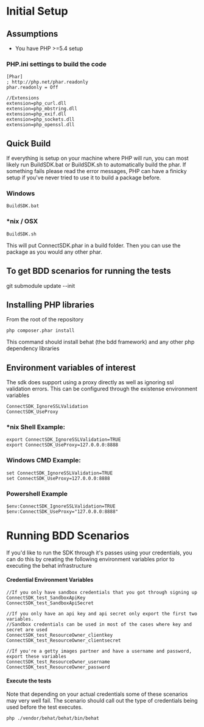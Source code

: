 # Initial Setup

## Assumptions
* You have PHP >=5.4 setup

### PHP.ini settings to build the code
    [Phar]
    ; http://php.net/phar.readonly
    phar.readonly = Off
	
	//Extensions
	extension=php_curl.dll
	extension=php_mbstring.dll
	extension=php_exif.dll 
	extension=php_sockets.dll
    extension=php_openssl.dll

## Quick Build
If everything is setup on your machine where PHP will run, you can most likely run BuildSDK.bat or BuildSDK.sh to automatically build the phar. If something fails please read the error messages, PHP can have a finicky setup if you've never tried to use it to build a package before.

### Windows

    BuildSDK.bat

### *nix / OSX

    BuildSDK.sh
	
This will put ConnectSDK.phar in a build folder. Then you can use the package as you would any other phar.

## To get BDD scenarios for running the tests
git submodule update --init

## Installing PHP libraries
From the root of the repository

    php composer.phar install

This command should install behat (the bdd framework) and any other php dependency libraries

## Environment variables of interest

The sdk does support using a proxy directly as well as ignoring ssl validation errors. This can be configured through the existense environment variables

    ConnectSDK_IgnoreSSLValidation
    ConnectSDK_UseProxy

### *nix Shell Example:

    export ConnectSDK_IgnoreSSLValidation=TRUE
    export ConnectSDK_UseProxy=127.0.0.0:8888

### Windows CMD Example:

    set ConnectSDK_IgnoreSSLValidation=TRUE
    set ConnectSDK_UseProxy=127.0.0.0:8888

### Powershell Example
    
    $env:ConnectSDK_IgnoreSSLValidation=TRUE
    $env:ConnectSDK_UseProxy="127.0.0.0:8888"

# Running BDD Scenarios

If you'd like to run the SDK through it's passes using your credentials, you can do this by creating the following environment variables prior to executing the behat infrastructure

#### Credential Environment Variables

    //If you only have sandbox credentials that you got through signing up
    ConnectSDK_test_SandboxApiKey
    ConnectSDK_test_SandboxApiSecret

    //If you only have an api key and api secret only export the first two variables. 
    //Sandbox credentials can be used in most of the cases where key and secret are used
    ConnectSDK_test_ResourceOwner_clientkey
    ConnectSDK_test_ResourceOwner_clientsecret

    //If you're a getty images partner and have a username and password, export these variables
    ConnectSDK_test_ResourceOwner_username
    ConnectSDK_test_ResourceOwner_password

#### Execute the tests

Note that depending on your actual credentials some of these scenarios may very well fail. The scenario should call out the type of credentials being used before the test executes.


    php ./vendor/behat/behat/bin/behat